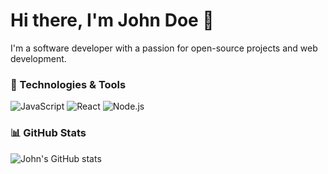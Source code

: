 # Hi there, I'm John Doe 👋
I'm a software developer with a passion for open-source projects and web development.

### 🔧 Technologies & Tools
![JavaScript](https://img.shields.io/badge/JavaScript-%23F7DF1E.svg?style=flat-square&logo=javascript&logoColor=black)
![React](https://img.shields.io/badge/React-%2320232a.svg?style=flat-square&logo=react&logoColor=%2361DAFB)
![Node.js](https://img.shields.io/badge/Node.js-%2343853D.svg?style=flat-square&logo=node.js&logoColor=white)

### 📊 GitHub Stats
![John's GitHub stats](https://github-readme-stats.vercel.app/api?username=johndoe&show_icons=true&theme=radical)

